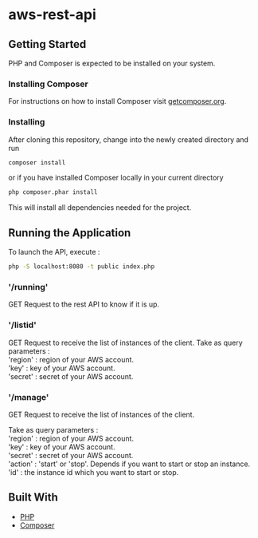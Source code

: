 # aws-rest-api

## Getting Started

PHP and Composer is expected to be installed on your system.

### Installing Composer

For instructions on how to install Composer visit [getcomposer.org](https://getcomposer.org/download/).

### Installing

After cloning this repository, change into the newly created directory and run

```bash
composer install
```
or if you have installed Composer locally in your current directory

```bash
php composer.phar install
```
This will install all dependencies needed for the project.

## Running the Application

To launch the API, execute :

```bash
php -S localhost:8080 -t public index.php
```
### '/running'

GET Request to the rest API to know if it is up.

### '/listid'

GET Request to receive the list of instances of the client.
Take as query parameters :\
'region' : region of your AWS account.\
'key' : key of your AWS account.\
'secret' : secret of your AWS account.

### '/manage'

GET Request to receive the list of instances of the client.

Take as query parameters :\
'region' : region of your AWS account.\
'key' : key of your AWS account.\
'secret' : secret of your AWS account.\
'action' : 'start' or 'stop'. Depends if you want to start or stop an instance.\
'id' : the instance id which you want to start or stop.

## Built With

  - [PHP](https://secure.php.net/)
  - [Composer](https://getcomposer.org/)
